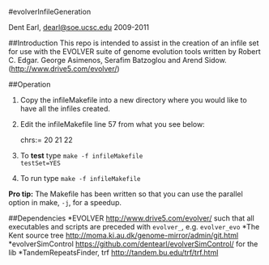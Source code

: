 #evolverInfileGeneration

Dent Earl, dearl@soe.ucsc.edu
2009-2011

##Introduction
This repo is intended to assist in the creation of an infile
set for use with the EVOLVER suite of genome evolution tools
written by Robert C. Edgar. George Asimenos, Serafim Batzoglou 
and Arend Sidow.
(http://www.drive5.com/evolver/)

##Operation
1. Copy the infileMakefile into a new directory where you would
like to have all the infiles created.
2. Edit the infileMakefile line 57 from what you see below:

    chrs:= 20 21 22

3. To **test** type <code>make -f infileMakefile testSet=YES</code>
4. To run type <code>make -f infileMakefile</code>

**Pro tip:** The Makefile has been written so that you can use the 
parallel option in make, <code>-j</code>, for a speedup.

##Dependencies
*EVOLVER http://www.drive5.com/evolver/ such that all executables and scripts
are preceded with <code>evolver_</code>, e.g. <code>evolver_evo</code>
*The Kent source tree http://moma.ki.au.dk/genome-mirror/admin/git.html
*evolverSimControl https://github.com/dentearl/evolverSimControl/ for the lib
*TandemRepeatsFinder, trf http://tandem.bu.edu/trf/trf.html
